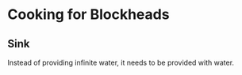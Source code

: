 # Cooking for Blockheads

## Sink

Instead of providing infinite water, it needs to be provided with water.
